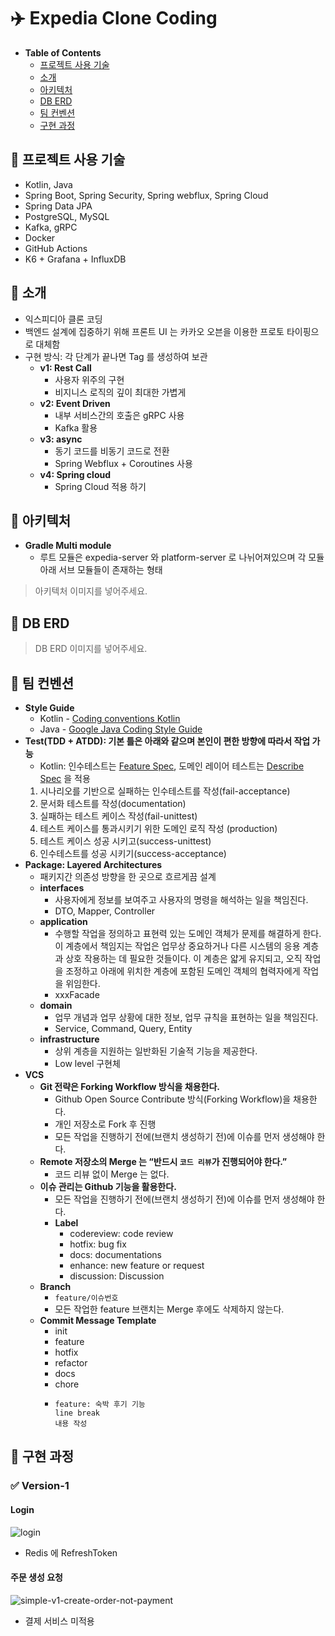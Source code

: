 # ✈️ Expedia Clone Coding

- __Table of Contents__
  - [프로젝트 사용 기술](#)
  - [소개](#)
  - [아키텍처](#)
  - [DB ERD](#)
  - [팀 컨벤션](#)
  - [구현 과정](#)

## 🚀 프로젝트 사용 기술

- Kotlin, Java
- Spring Boot, Spring Security, Spring webflux, Spring Cloud
- Spring Data JPA
- PostgreSQL, MySQL
- Kafka, gRPC
- Docker
- GitHub Actions
- K6 + Grafana + InfluxDB

## 🚀 소개

- 익스피디아 클론 코딩
- 백엔드 설계에 집중하기 위해 프론트 UI 는 카카오 오븐을 이용한 프로토 타이핑으로 대체함
- 구현 방식: 각 단계가 끝나면 Tag 를 생성하여 보관
  - __v1: Rest Call__
    - 사용자 위주의 구현
    - 비지니스 로직의 깊이 최대한 가볍게
  - __v2: Event Driven__
    - 내부 서비스간의 호출은 gRPC 사용
    - Kafka 활용 
  - __v3: async__
    - 동기 코드를 비동기 코드로 전환
    - Spring Webflux + Coroutines 사용
  - __v4: Spring cloud__
    - Spring Cloud 적용 하기

## 🚀 아키텍처

- __Gradle Multi module__
  - 루트 모듈은 expedia-server 와 platform-server 로 나뉘어져있으며 각 모듈 아래 서브 모듈들이 존재하는 형태

> 아키텍처 이미지를 넣어주세요.

## 🚀 DB ERD

> DB ERD 이미지를 넣어주세요.

## 🚀 팀 컨벤션

- __Style Guide__
  - Kotlin - [Coding conventions Kotlin](https://kotlinlang.org/docs/coding-conventions.html)
  - Java - [Google Java Coding Style Guide](https://google.github.io/styleguide/javaguide.html)
- __Test(TDD + ATDD): 기본 틀은 아래와 같으며 본인이 편한 방향에 따라서 작업 가능__
  - Kotlin: 인수테스트는 [Feature Spec](https://kotest.io/docs/framework/testing-styles.html), 도메인 레이어 테스트는 [Describe Spec](https://kotest.io/docs/framework/testing-styles.html) 을 적용
  1. 시나리오를 기반으로 실패하는 인수테스트를 작성(fail-acceptance)
  2. 문서화 테스트를 작성(documentation)
  3. 실패하는 테스트 케이스 작성(fail-unittest)
  4. 테스트 케이스를 통과시키기 위한 도메인 로직 작성 (production)
  5. 테스트 케이스 성공 시키고(success-unittest)
  6. 인수테스트를 성공 시키기(success-acceptance)
- __Package: Layered Architectures__
  - 패키지간 의존성 방향을 한 곳으로 흐르게끔 설계
  - __interfaces__
    - 사용자에게 정보를 보여주고 사용자의 명령을 해석하는 일을 책임진다.
    - DTO, Mapper, Controller
  - __application__
    - 수행할 작업을 정의하고 표현력 있는 도메인 객체가 문제를 해결하게 한다. 이 계층에서 책임지는 작업은 업무상 중요하거나 다른 시스템의 응용 계층과 상호 작용하는 데 필요한 것들이다. 이 계층은 얇게 유지되고, 오직 작업을 조정하고 아래에 위치한 계층에 포함된 도메인 객체의 협력자에게 작업을 위임한다.
    - xxxFacade
  - __domain__
    - 업무 개념과 업무 상황에 대한 정보, 업무 규칙을 표현하는 일을 책임진다.
    - Service, Command, Query, Entity
  - __infrastructure__
    - 상위 계층을 지원하는 일반화된 기술적 기능을 제공한다.
    - Low level 구현체  
- __VCS__
  - __Git 전략은 Forking Workflow 방식을 채용한다.__
    - Github Open Source Contribute 방식(Forking Workflow)을 채용한다.
    - 개인 저장소로 Fork 후 진행
    - 모든 작업을 진행하기 전에(브랜치 생성하기 전)에 이슈를 먼저 생성해야 한다.
  - __Remote 저장소의 Merge 는 “반드시 `코드 리뷰`가 진행되어야 한다.”__
    - 코드 리뷰 없이 Merge 는 없다.
  - __이슈 관리는 Github 기능을 활용한다.__
    - 모든 작업을 진행하기 전에(브랜치 생성하기 전)에 이슈를 먼저 생성해야 한다.
    - __Label__
      - codereview: code review
      - hotfix: bug fix
      - docs: documentations
      - enhance: new feature or request
      - discussion: Discussion
  - __Branch__
    - `feature/이슈번호`
    - 모든 작업한 feature 브랜치는 Merge 후에도 삭제하지 않는다.
  - __Commit Message Template__
    - init
    - feature
    - hotfix
    - refactor
    - docs
    - chore
    - ```
      feature: 숙박 후기 기능
      line break
      내용 작성
      ```

## 🚀 구현 과정
  
### ✅ Version-1

#### Login 

![login](https://user-images.githubusercontent.com/47518272/193559220-d2ecb1dd-c410-4eb4-a355-46349deccc45.png)

- Redis 에 RefreshToken 

#### 주문 생성 요청

![simple-v1-create-order-not-payment](https://user-images.githubusercontent.com/47518272/193560539-d3236537-7b1c-403f-9e8a-98b34a57320b.png)

- 결제 서비스 미적용
